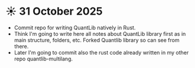 # ☀️ 31 October 2025

- Commit repo for writing QuantLib natively in Rust.
- Think I'm going to write here all notes about QuantLib library first as in main structure, folders, etc. Forked Quantlib library so can see from there.
- Later I'm going to commit also the rust code already written in my other repo quantlib-multilang.
